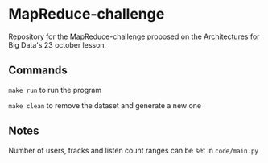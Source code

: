 # MapReduce-challenge
Repository for the MapReduce-challenge proposed on the Architectures for Big Data's 23 october lesson.

## Commands
`make run` to run the program

`make clean` to remove the dataset and generate a new one
## Notes
Number of users, tracks and listen count ranges can be set in `code/main.py`
